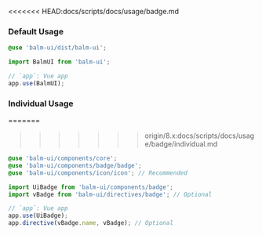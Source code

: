 <<<<<<< HEAD:docs/scripts/docs/usage/badge.md
### Default Usage

```scss
@use 'balm-ui/dist/balm-ui';
```

```js
import BalmUI from 'balm-ui';

// `app`: Vue app
app.use(BalmUI);
```

### Individual Usage

=======
>>>>>>> origin/8.x:docs/scripts/docs/usage/badge/individual.md
```scss
@use 'balm-ui/components/core';
@use 'balm-ui/components/badge/badge';
@use 'balm-ui/components/icon/icon'; // Recommended
```

```js
import UiBadge from 'balm-ui/components/badge';
import vBadge from 'balm-ui/directives/badge'; // Optional

// `app`: Vue app
app.use(UiBadge);
app.directive(vBadge.name, vBadge); // Optional
```
